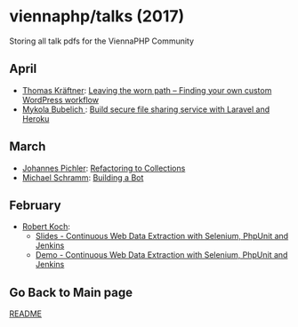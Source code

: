 viennaphp/talks (2017)
================

Storing all talk pdfs for the ViennaPHP Community

April
-----

* [Thomas Kräftner](): [Leaving the worn path – Finding your own custom WordPress workflow](http://kraftner.com/talks/leaving-the-worn-path/#/)
* [Mykola Bubelich ](): [Build secure file sharing service with Laravel and Heroku](../201704/01_cryptoesel-slides-viennaphp.pdf)


March
-----

* [Johannes Pichler](https://johannespichler.com): [Refactoring to Collections](../201703/01_refactoring-to-collections.pdf)
* [Michael Schramm](https://www.gosepp.com): [Building a Bot](../201703/03_building-a-bot.pdf)


February
--------

* [Robert Koch](https://www.e-2.at/en/jobs/):
    * [Slides - Continuous Web Data Extraction with Selenium, PhpUnit and Jenkins](../201702/01_continuous-web-data-extraction-talk.pdf)
    * [Demo - Continuous Web Data Extraction with Selenium, PhpUnit and Jenkins](../201702/02_continuous-web-data-extraction-demo.zip)


## Go Back to Main page

[README](../README.md)  
